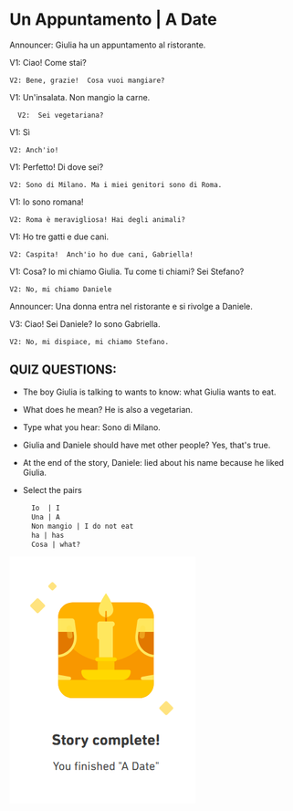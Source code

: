 # Un Appuntamento | A Date 


Announcer: Giulia ha un appuntamento al ristorante.


V1:  Ciao!  Come stai? 

    V2: Bene, grazie!  Cosa vuoi mangiare?

V1: Un'insalata. Non mangio la carne.

      V2:  Sei vegetariana?

V1: Sì

    V2: Anch'io!
    
V1: Perfetto! Di dove sei?

    V2: Sono di Milano. Ma i miei genitori sono di Roma.


V1: Io sono romana!

    V2: Roma è meravigliosa! Hai degli animali?

V1: Ho tre gatti e due cani.

    V2: Caspita!  Anch'io ho due cani, Gabriella!

V1: Cosa? Io mi chiamo Giulia. Tu come ti chiami? Sei Stefano?

    V2: No, mi chiamo Daniele

Announcer: Una donna entra nel ristorante e si rivolge a Daniele. 

V3: Ciao! Sei Daniele? Io sono Gabriella.

    V2: No, mi dispiace, mi chiamo Stefano.



## QUIZ QUESTIONS:
* The boy Giulia is talking to wants to know:  what Giulia wants to eat. 
* What does he mean?  He is also a vegetarian. 
* Type what you hear: Sono di Milano.  
* Giulia and Daniele should have met other people?  Yes, that's true. 
* At the end of the story, Daniele: lied about his name because he liked Giulia.
* Select the pairs 
  
        Io  | I 
        Una | A
        Non mangio | I do not eat 
        ha | has
        Cosa | what?
        
![Stories-Appuntamento](https://github.com/EO4wellness/T-I-L/blob/main/polyglot/italiano/castle-1/2021-01-07-Stories-Appuntamento.png)
